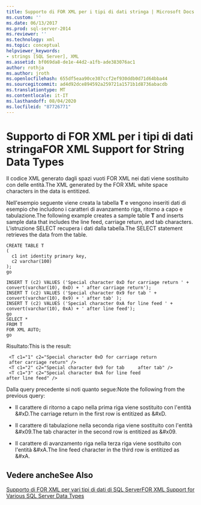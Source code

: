 ```yaml
---
title: Supporto di FOR XML per i tipi di dati stringa | Microsoft Docs
ms.custom: ''
ms.date: 06/13/2017
ms.prod: sql-server-2014
ms.reviewer: ''
ms.technology: xml
ms.topic: conceptual
helpviewer_keywords:
- strings [SQL Server], XML
ms.assetid: bf069da8-de1e-44d2-a1fb-ade383076ac1
author: rothja
ms.author: jroth
ms.openlocfilehash: 655df5eaa90ce307ccf2ef930ddb0d71d64bba44
ms.sourcegitcommit: ad4d92dce894592a259721a1571b1d8736abacdb
ms.translationtype: MT
ms.contentlocale: it-IT
ms.lasthandoff: 08/04/2020
ms.locfileid: "87726771"
---
```

# <a name="for-xml-support-for-string-data-types"></a><span data-ttu-id="570fd-102">Supporto di FOR XML per i tipi di dati stringa</span><span class="sxs-lookup"><span data-stu-id="570fd-102">FOR XML Support for String Data Types</span></span>
  <span data-ttu-id="570fd-103">Il codice XML generato dagli spazi vuoti FOR XML nei dati viene sostituito con delle entità.</span><span class="sxs-lookup"><span data-stu-id="570fd-103">The XML generated by the FOR XML white space characters in the data is entitized.</span></span>  
  
 <span data-ttu-id="570fd-104">Nell'esempio seguente viene creata la tabella **T** e vengono inseriti dati di esempio che includono i caratteri di avanzamento riga, ritorno a capo e tabulazione.</span><span class="sxs-lookup"><span data-stu-id="570fd-104">The following example creates a sample table **T** and inserts sample data that includes the line feed, carriage return, and tab characters.</span></span> <span data-ttu-id="570fd-105">L'istruzione SELECT recupera i dati dalla tabella.</span><span class="sxs-lookup"><span data-stu-id="570fd-105">The SELECT statement retrieves the data from the table.</span></span>  
  
```  
CREATE TABLE T  
(  
  c1 int identity primary key,  
  c2 varchar(100)  
);  
go  
  
INSERT T (c2) VALUES ('Special character 0xD for carriage return ' + convert(varchar(10), 0xD) + ' after carriage return');  
INSERT T (c2) VALUES ('Special character 0x9 for tab ' + convert(varchar(10), 0x9) + ' after tab' );  
INSERT T (c2) VALUES ('Special character 0xA for line feed ' + convert(varchar(10), 0xA) + ' after line feed');  
go  
SELECT *   
FROM T  
FOR XML AUTO;  
go  
```  
  
 <span data-ttu-id="570fd-106">Risultato:</span><span class="sxs-lookup"><span data-stu-id="570fd-106">This is the result:</span></span>  
  
```  
 <T c1="1" c2="Special character 0xD for carriage return   
 after carriage return" />  
 <T c1="2" c2="Special character 0x9 for tab     after tab" />  
 <T c1="3" c2="Special character 0xA for line feed   
after line feed" />  
```  
  
 <span data-ttu-id="570fd-107">Dalla query precedente si noti quanto segue:</span><span class="sxs-lookup"><span data-stu-id="570fd-107">Note the following from the previous query:</span></span>  
  
-   <span data-ttu-id="570fd-108">Il carattere di ritorno a capo nella prima riga viene sostituito con l'entità &#xD.</span><span class="sxs-lookup"><span data-stu-id="570fd-108">The carriage return in the first row is entitized as &#xD.</span></span>  
  
-   <span data-ttu-id="570fd-109">Il carattere di tabulazione nella seconda riga viene sostituito con l'entità &#x09.</span><span class="sxs-lookup"><span data-stu-id="570fd-109">The tab character in the second row is entitized as &#x09.</span></span>  
  
-   <span data-ttu-id="570fd-110">Il carattere di avanzamento riga nella terza riga viene sostituito con l'entità &#xA.</span><span class="sxs-lookup"><span data-stu-id="570fd-110">The line feed character in the third row is entitized as &#xA.</span></span>  
  
## <a name="see-also"></a><span data-ttu-id="570fd-111">Vedere anche</span><span class="sxs-lookup"><span data-stu-id="570fd-111">See Also</span></span>  
 [<span data-ttu-id="570fd-112">Supporto di FOR XML per vari tipi di dati di SQL Server</span><span class="sxs-lookup"><span data-stu-id="570fd-112">FOR XML Support for Various SQL Server Data Types</span></span>](for-xml-support-for-various-sql-server-data-types.md)  
  
  
